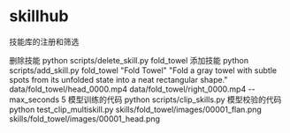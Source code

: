 # skillhub
 技能库的注册和筛选

删除技能
 python scripts/delete_skill.py fold_towel
 添加技能
 python scripts/add_skill.py fold_towel "Fold Towel" "Fold a gray towel with subtle spots from its unfolded state into a neat rectangular shape." data/fold_towel/head_0000.mp4 data/fold_towel/right_0000.mp4 --max_seconds 5
 模型训练的代码
 python scripts/clip_skills.py 
 模型校验的代码
 python test_clip_multiskill.py skills/fold_towel/images/00001_flan.png skills/fold_towel/images/00001_head.png